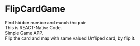 # FlipCardGame
Find hidden number and match the pair</br>
This is REACT-Native Code. </br>
Simple Game APP. </br>
Flip the card and map with same valued Unfliped card, by flip it.</br>
